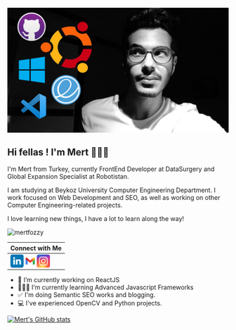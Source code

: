 ![photo](https://github.com/mertfozzy/mertfozzy/blob/main/mertcover1.png?raw=true)

## Hi fellas ! I'm Mert 👨🏻‍💻
I'm Mert from Turkey, currently FrontEnd Developer at DataSurgery and Global Expansion Specialist at Robotistan.

I am studying at Beykoz University Computer Engineering Department. I work focused on Web Development and SEO, as well as working on other Computer Engineering-related projects.

I love learning new things, I have a lot to learn along the way!

<p align="left"> <img src="https://komarev.com/ghpvc/?username=mertfozzy&label=Profile%20views&color=0e75b6&style=flat" alt="mertfozzy" /> </p>


|Connect with Me|
|-----|
|<a href="https://www.linkedin.com/in/mertaltuntas/" target="blank"><img align="left" alt="Mert's LinkedIn" width="30px" src="https://github.com/edent/SuperTinyIcons/blob/master/images/svg/linkedin.svg" /></a><a href="https://www.instagram.com/mertfozzy/" target="blank"><img align="center" src="https://github.com/edent/SuperTinyIcons/blob/master/images/svg/instagram.svg" alt="mertfozzy" width="30"/></a> <a href="mailto:mertfozzy@gmail.com"><img align="left" alt="Mert's Email address" width="30px" src="https://github.com/edent/SuperTinyIcons/blob/master/images/svg/gmail.svg" /></a>|



- 🚀 I’m currently working on ReactJS
- 👨🏻‍💻 I’m currently learning Advanced Javascript Frameworks
- ✅ I'm doing Semantic SEO works and blogging.
- 💻 I've experienced OpenCV and Python projects.


[![Mert's GitHub stats](https://github-readme-stats.vercel.app/api?username=mertfozzy)](https://github.com/anuraghazra/github-readme-stats)
